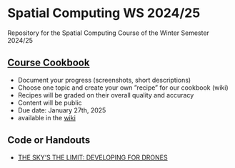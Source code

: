 # Spatial Computing WS 2024/25

Repository for the Spatial Computing Course of the Winter Semester 2024/25


## [Course Cookbook](../../wiki/)
* Document your progress (screenshots, short descriptions)
* Choose one topic and create your own ”recipe” for our cookbook (wiki)
* Recipes will be graded on their overall quality and accuracy
* Content will be public
* Due date: January 27th, 2025
* available in the [wiki](../../wiki/)

## Code or Handouts
* [THE SKY’S THE LIMIT: DEVELOPING FOR DRONES](./drones)
